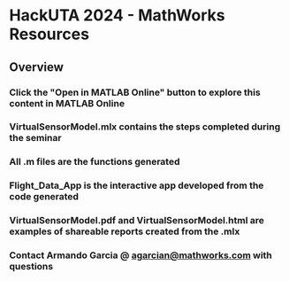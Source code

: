 # HackUTA 2024 - MathWorks Resources 

## Overview
### Click the "Open in MATLAB Online" button to explore this content in MATLAB Online
### VirtualSensorModel.mlx contains the steps completed during the seminar
### All .m files are the functions generated
### Flight_Data_App is the interactive app developed from the code generated
### VirtualSensorModel.pdf and VirtualSensorModel.html are examples of shareable reports created from the .mlx

### Contact Armando Garcia @ agarcian@mathworks.com with questions
